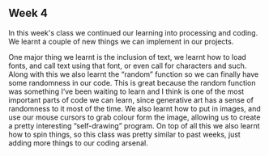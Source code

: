 ## Week 4

In this week's class we continued our learning into processing and coding. We learnt a couple of new things we can implement in our projects.

One major thing we learnt is the inclusion of text, we learnt how to load fonts, and call text using that font, or even call for characters and such. Along with this we also learnt the “random” function so we can finally have some randomness in our code. This is great because the random function was something I’ve been waiting to learn and I think is one of the most important parts of code we can learn, since generative art has a sense of randomness to it most of the time. We also learnt how to put in images, and use our mouse cursors to grab colour form the image, allowing us to create a pretty interesting “self-drawing” program. On top of all this we also learnt how to spin things, so this class was pretty similar to past weeks, just adding more things to our coding arsenal.
